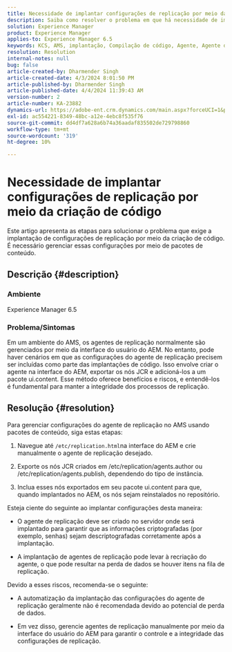 ```yaml
---
title: Necessidade de implantar configurações de replicação por meio da criação de código
description: Saiba como resolver o problema em que há necessidade de implantar a configuração de replicação em ambientes AMS.
solution: Experience Manager
product: Experience Manager
applies-to: Experience Manager 6.5
keywords: KCS, AMS, implantação, Compilação de código, Agente, Agente de replicação
resolution: Resolution
internal-notes: null
bug: false
article-created-by: Dharmender Singh
article-created-date: 4/3/2024 8:01:50 PM
article-published-by: Dharmender Singh
article-published-date: 4/4/2024 11:39:43 AM
version-number: 2
article-number: KA-23882
dynamics-url: https://adobe-ent.crm.dynamics.com/main.aspx?forceUCI=1&pagetype=entityrecord&etn=knowledgearticle&id=1a6b50fd-f4f1-ee11-904b-6045bd04ed02
exl-id: ac554221-8349-48bc-a12e-4ebc8f535f76
source-git-commit: dd4df7a628a6b74a36aadaf835502de729798860
workflow-type: tm+mt
source-wordcount: '319'
ht-degree: 10%

---
```


# Necessidade de implantar configurações de replicação por meio da criação de código


Este artigo apresenta as etapas para solucionar o problema que exige a implantação de configurações de replicação por meio da criação de código. É necessário gerenciar essas configurações por meio de pacotes de conteúdo.

## Descrição {#description}


### Ambiente

Experience Manager 6.5

### Problema/Sintomas

Em um ambiente do AMS, os agentes de replicação normalmente são gerenciados por meio da interface do usuário do AEM. No entanto, pode haver cenários em que as configurações do agente de replicação precisem ser incluídas como parte das implantações de código. Isso envolve criar o agente na interface do AEM, exportar os nós JCR e adicioná-los a um pacote ui.content. Esse método oferece benefícios e riscos, e entendê-los é fundamental para manter a integridade dos processos de replicação.


## Resolução {#resolution}


Para gerenciar configurações do agente de replicação no AMS usando pacotes de conteúdo, siga estas etapas:

1. Navegue até `/etc/replication.html`na interface do AEM e crie manualmente o agente de replicação desejado.


2. Exporte os nós JCR criados em /etc/replication/agents.author ou /etc/replication/agents.publish, dependendo do tipo de instância.


3. Inclua esses nós exportados em seu pacote ui.content para que, quando implantados no AEM, os nós sejam reinstalados no repositório.


Esteja ciente do seguinte ao implantar configurações desta maneira:

- O agente de replicação deve ser criado no servidor onde será implantado para garantir que as informações criptografadas (por exemplo, senhas) sejam descriptografadas corretamente após a implantação.


- A implantação de agentes de replicação pode levar à recriação do agente, o que pode resultar na perda de dados se houver itens na fila de replicação.


Devido a esses riscos, recomenda-se o seguinte:

- A automatização da implantação das configurações do agente de replicação geralmente não é recomendada devido ao potencial de perda de dados.


- Em vez disso, gerencie agentes de replicação manualmente por meio da interface do usuário do AEM para garantir o controle e a integridade das configurações de replicação.
